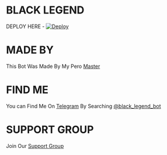 # BLACK LEGEND

DEPLOY HERE - [![Deploy](https://www.herokucdn.com/deploy/button.svg)](https://heroku.com/deploy?template=https://github.com/infotechbro/black_legend)

# MADE BY

This Bot Was Made By My Pero [Master](t.me/alain-champion)

# FIND ME

You can Find Me On [Telegram](https://t.me/black_legend_bot) By Searching [@black_legend_bot](https://t.me/black_legend_bot)

# SUPPORT GROUP

Join Our [Support Group](https://t.me/blck_legend_support)
